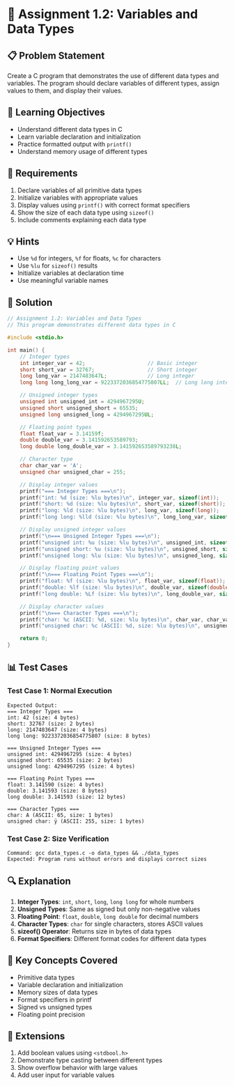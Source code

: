 # 🎯 Assignment 1.2: Variables and Data Types

## 📋 Problem Statement

Create a C program that demonstrates the use of different data types and variables. The program should declare variables of different types, assign values to them, and display their values.

## 🎯 Learning Objectives

- Understand different data types in C
- Learn variable declaration and initialization
- Practice formatted output with `printf()`
- Understand memory usage of different types

## 📝 Requirements

1. Declare variables of all primitive data types
2. Initialize variables with appropriate values
3. Display values using `printf()` with correct format specifiers
4. Show the size of each data type using `sizeof()`
5. Include comments explaining each data type

## 💡 Hints

- Use `%d` for integers, `%f` for floats, `%c` for characters
- Use `%lu` for `sizeof()` results
- Initialize variables at declaration time
- Use meaningful variable names

## 🔧 Solution

```c
// Assignment 1.2: Variables and Data Types
// This program demonstrates different data types in C

#include <stdio.h>

int main() {
    // Integer types
    int integer_var = 42;                    // Basic integer
    short short_var = 32767;                 // Short integer
    long long_var = 2147483647L;             // Long integer
    long long long_long_var = 9223372036854775807LL;  // Long long integer

    // Unsigned integer types
    unsigned int unsigned_int = 4294967295U;
    unsigned short unsigned_short = 65535;
    unsigned long unsigned_long = 4294967295UL;

    // Floating point types
    float float_var = 3.14159f;
    double double_var = 3.141592653589793;
    long double long_double_var = 3.141592653589793238L;

    // Character type
    char char_var = 'A';
    unsigned char unsigned_char = 255;

    // Display integer values
    printf("=== Integer Types ===\n");
    printf("int: %d (size: %lu bytes)\n", integer_var, sizeof(int));
    printf("short: %d (size: %lu bytes)\n", short_var, sizeof(short));
    printf("long: %ld (size: %lu bytes)\n", long_var, sizeof(long));
    printf("long long: %lld (size: %lu bytes)\n", long_long_var, sizeof(long long));

    // Display unsigned integer values
    printf("\n=== Unsigned Integer Types ===\n");
    printf("unsigned int: %u (size: %lu bytes)\n", unsigned_int, sizeof(unsigned int));
    printf("unsigned short: %u (size: %lu bytes)\n", unsigned_short, sizeof(unsigned short));
    printf("unsigned long: %lu (size: %lu bytes)\n", unsigned_long, sizeof(unsigned long));

    // Display floating point values
    printf("\n=== Floating Point Types ===\n");
    printf("float: %f (size: %lu bytes)\n", float_var, sizeof(float));
    printf("double: %lf (size: %lu bytes)\n", double_var, sizeof(double));
    printf("long double: %Lf (size: %lu bytes)\n", long_double_var, sizeof(long double));

    // Display character values
    printf("\n=== Character Types ===\n");
    printf("char: %c (ASCII: %d, size: %lu bytes)\n", char_var, char_var, sizeof(char));
    printf("unsigned char: %c (ASCII: %d, size: %lu bytes)\n", unsigned_char, unsigned_char, sizeof(unsigned char));

    return 0;
}
```

## 📊 Test Cases

### Test Case 1: Normal Execution
```
Expected Output:
=== Integer Types ===
int: 42 (size: 4 bytes)
short: 32767 (size: 2 bytes)
long: 2147483647 (size: 4 bytes)
long long: 9223372036854775807 (size: 8 bytes)

=== Unsigned Integer Types ===
unsigned int: 4294967295 (size: 4 bytes)
unsigned short: 65535 (size: 2 bytes)
unsigned long: 4294967295 (size: 4 bytes)

=== Floating Point Types ===
float: 3.141590 (size: 4 bytes)
double: 3.141593 (size: 8 bytes)
long double: 3.141593 (size: 12 bytes)

=== Character Types ===
char: A (ASCII: 65, size: 1 bytes)
unsigned char: ÿ (ASCII: 255, size: 1 bytes)
```

### Test Case 2: Size Verification
```
Command: gcc data_types.c -o data_types && ./data_types
Expected: Program runs without errors and displays correct sizes
```

## 🔍 Explanation

1. **Integer Types**: `int`, `short`, `long`, `long long` for whole numbers
2. **Unsigned Types**: Same as signed but only non-negative values
3. **Floating Point**: `float`, `double`, `long double` for decimal numbers
4. **Character Types**: `char` for single characters, stores ASCII values
5. **sizeof() Operator**: Returns size in bytes of data types
6. **Format Specifiers**: Different format codes for different data types

## 🎯 Key Concepts Covered

- Primitive data types
- Variable declaration and initialization
- Memory sizes of data types
- Format specifiers in printf
- Signed vs unsigned types
- Floating point precision

## 🚀 Extensions

1. Add boolean values using `<stdbool.h>`
2. Demonstrate type casting between different types
3. Show overflow behavior with large values
4. Add user input for variable values